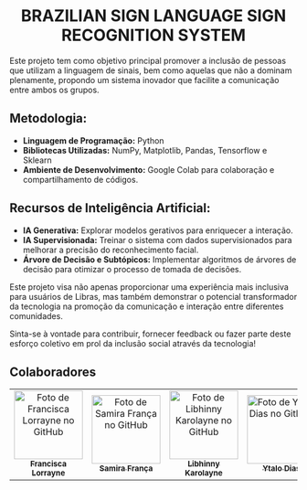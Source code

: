 <h1 align="center"> BRAZILIAN SIGN LANGUAGE SIGN RECOGNITION SYSTEM </h1>

Este projeto tem como objetivo principal promover a inclusão de pessoas que utilizam a linguagem de sinais, bem como aquelas que não a dominam plenamente, propondo um sistema inovador que facilite a comunicação entre ambos os grupos.

## Metodologia:

- **Linguagem de Programação:** Python
- **Bibliotecas Utilizadas:** NumPy, Matplotlib, Pandas, Tensorflow e Sklearn
- **Ambiente de Desenvolvimento:** Google Colab para colaboração e compartilhamento de códigos.

## Recursos de Inteligência Artificial:

- **IA Generativa:** Explorar modelos gerativos para enriquecer a interação.
- **IA Supervisionada:** Treinar o sistema com dados supervisionados para melhorar a precisão do reconhecimento facial.
- **Árvore de Decisão e Subtópicos:** Implementar algoritmos de árvores de decisão para otimizar o processo de tomada de decisões.

Este projeto visa não apenas proporcionar uma experiência mais inclusiva para usuários de Libras, mas também demonstrar o potencial transformador da tecnologia na promoção da comunicação e interação entre diferentes comunidades.

Sinta-se à vontade para contribuir, fornecer feedback ou fazer parte deste esforço coletivo em prol da inclusão social através da tecnologia!

## Colaboradores
<table align="center">
  <tr>    
    <td align="center">
      <a href="https://github.com/franciscalorraynes">
        <img src="https://avatars.githubusercontent.com/u/104534319?v=4" 
        width="120px;" alt="Foto de Francisca Lorrayne no GitHub"/><br>
        <sub>
          <b>Francisca Lorrayne</b>
         </sub>
      </a>
    </td>
    <td align="center">
      <a href="https://github.com/samirafq">
        <img src="https://avatars.githubusercontent.com/u/111064435?v=4" 
        width="120px;" alt="Foto de Samira França no GitHub"/><br>
        <sub>
          <b>Samira França</b>
         </sub>
      </a>
    </td>
    <td align="center">
      <a href="https://github.com/Libhinny">
        <img src="https://avatars.githubusercontent.com/u/101879772?v=4" 
        width="120px;" alt="Foto de Libhinny Karolayne no GitHub"/><br>
        <sub>
          <b>Libhinny Karolayne</b>
         </sub>
      </a>
    </td>
    <td align="center">
      <a href="https://github.com/YT4l0">
        <img src="https://avatars.githubusercontent.com/u/108036187?v=4" 
        width="120px;" alt="Foto de Ytalo Dias no GitHub"/><br>
        <sub>
          <b>Ytalo Dias</b>
         </sub>
      </a>
    </td>
  </tr>
</table>
